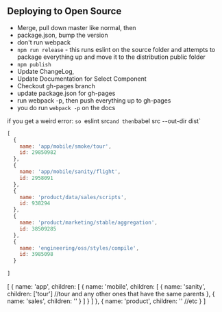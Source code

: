 ## Deploying to Open Source
* Merge, pull down master like normal, then
* package.json, bump the version 
* don't run webpack 
* `npm run release` - this runs eslint on the source folder and attempts to package everything up and move it to the distribution public folder
* `npm publish` 
* Update ChangeLog,
* Update Documentation for Select Component 
* Checkout gh-pages branch
* update package.json for gh-pages
* run webpack -p, then push everything up to gh-pages
* you do run `webpack -p` on the docs

if you get a weird error: `so `eslint src` and then `babel src --out-dir dist`



```javascript
[
  {
    name: 'app/mobile/smoke/tour',
    id: 29850982
  },
  {
    name: 'app/mobile/sanity/flight',
    id: 2958091
  },
  {
    name: 'product/data/sales/scripts',
    id: 938294
  },
  {
    name: 'product/marketing/stable/aggregation',
    id: 38509285
  },
  {
    name: 'engineering/oss/styles/compile',
    id: 3985098
  }
  
]

```
[
  {
    name: 'app',
    children: 
    [
      {
        name: 'mobile',
        children: 
        [
          {
            name: 'sanity',
            children: ['tour'] //tour and any other ones that have the same parents
          },
          {
            name: 'sales',
            children: ''
          }
        ]
      }
    ]
  },
  {
    name: 'product',
    children: '' //etc
  }
]
